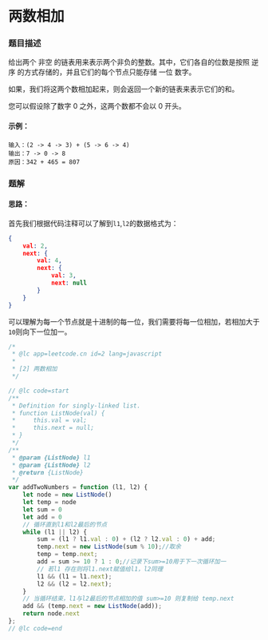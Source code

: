 # 两数相加

### 题目描述

给出两个 非空 的链表用来表示两个非负的整数。其中，它们各自的位数是按照 逆序 的方式存储的，并且它们的每个节点只能存储 一位 数字。

如果，我们将这两个数相加起来，则会返回一个新的链表来表示它们的和。

您可以假设除了数字 0 之外，这两个数都不会以 0 开头。

#### 示例：

```
输入：(2 -> 4 -> 3) + (5 -> 6 -> 4)
输出：7 -> 0 -> 8
原因：342 + 465 = 807
```

### 题解

#### 思路：

首先我们根据代码注释可以了解到`l1`,`l2`的数据格式为：

```json
{
    val: 2,
    next: {
        val: 4,
        next: {
            val: 3,
            next: null
        }
    }
}
```

可以理解为每一个节点就是十进制的每一位，我们需要将每一位相加，若相加大于`10`则向下一位加一。

```javascript
/*
 * @lc app=leetcode.cn id=2 lang=javascript
 *
 * [2] 两数相加
 */

// @lc code=start
/**
 * Definition for singly-linked list.
 * function ListNode(val) {
 *     this.val = val;
 *     this.next = null;
 * }
 */
/**
 * @param {ListNode} l1
 * @param {ListNode} l2
 * @return {ListNode}
 */
var addTwoNumbers = function (l1, l2) {
    let node = new ListNode()
    let temp = node
    let sum = 0
    let add = 0
    // 循环直到l1和l2最后的节点
    while (l1 || l2) {
        sum = (l1 ? l1.val : 0) + (l2 ? l2.val : 0) + add;
        temp.next = new ListNode(sum % 10);//取余
        temp = temp.next;
        add = sum >= 10 ? 1 : 0;//记录下sum>=10用于下一次循环加一
        // 若l1 存在则将l1.next赋值给l1，l2同理
        l1 && (l1 = l1.next); 
        l2 && (l2 = l2.next);
    }
    // 当循环结束，l1与l2最后的节点相加的值 sum>=10 则复制给 temp.next
    add && (temp.next = new ListNode(add));
    return node.next
};
// @lc code=end

```